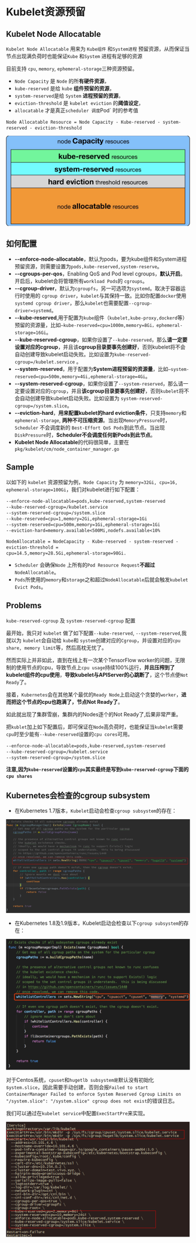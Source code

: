 # Kubelet资源预留

## Kubelet Node Allocatable

`Kubelet Node Allocatable` 用来为 `Kube组件` 和`System进程` 预留资源，从而保证当节点出现满负荷时也能保证`Kube` 和`System` 进程有足够的资源

目前支持 `cpu`, `memory`, `ephemeral-storage`三种资源预留。

* `Node Capacity` 是 `Node` 的所**有硬件资源**，
* `kube-reserved` 是给 `kube` **组件预留的资源**，
* `system-reserved`是给 `System` **进程预留的资源**， 
* `eviction-threshold` 是 `kubelet eviction` 的**阈值设定**，
* `allocatable` 才是真正`scheduler 调度`Pod` 时的参考值

```
Node Allocatable Resource = Node Capacity - Kube-reserved - system-reserved - eviction-threshold
```

![Alt Image Text](images/adv/adv29_1.jpg "Body image")

## 如何配置


* **--enforce-node-allocatable**，默认为pods，要为kube组件和System进程预留资源，则需要设置为`pods,kube-reserved,system-reserve`。
* **--cgroups-per-qos**，Enabling QoS and Pod level cgroups，**默认开启**。开启后，kubelet会将管理所有`workload Pods`的 `cgroups`。
* **--cgroup-driver**，默认为`cgroupfs`，另一可选项为`systemd`。取决于容器运行时使用的 `cgroup driver`，`kubelet`与其保持一致。比如你配置`docker`使用`systemd cgroup driver`，那么`kubelet`也需要配置`--cgroup-driver=systemd`。
* **--kube-reserved**,用于配置为`kube`组件（`kubelet,kube-proxy,dockerd`等）预留的资源量，比如`—kube-reserved=cpu=1000m,memory=8Gi，ephemeral-storage=16Gi`。
* **--kube-reserved-cgroup**，如果你设置了`--kube-reserved`，那么**请一定要设置对应的cgroup**，并且该**cgroup目录要事先创建好**，否则kubelet将不会自动创建导致kubelet启动失败。比如设置为`kube-reserved-cgroup=/kubelet.service` 。
* **--system-reserved**，用于配置为**System进程预留的资源量**，比如`—system-reserved=cpu=500m,memory=4Gi,ephemeral-storage=4Gi`。
* **--system-reserved-cgroup**，如果你设置了`--system-reserved`，那么请一定要设置对应的`cgroup`，并且**该cgroup目录要事先创建好**，否则`kubelet`将不会自动创建导致kubelet启动失败。比如设置为 `system-reserved-cgroup=/system.slice`。
* **--eviction-hard**，**用来配置kubelet的hard eviction条件**，只支持`memory`和`ephemeral-storage`, **两种不可压缩资源**。当出现`MemoryPressure`时，`Scheduler` 不会调度新的 `Best-Effort QoS Pods`到此节点。当出现`DiskPressure`时，**Scheduler不会调度任何新Pods到此节点**。
* **Kubelet Node Allocatable**的代码很简单，主要在`pkg/kubelet/cm/node_container_manager.go`


## Sample

以如下的 `kubelet` 资源预留为例，`Node Capacity` 为 `memory=32Gi, cpu=16, ephemeral-storage=100Gi`，我们对kubelet进行如下配置：

```
--enforce-node-allocatable=pods,kube-reserved,system-reserved
--kube-reserved-cgroup=/kubelet.service
--system-reserved-cgroup=/system.slice
--kube-reserved=cpu=1,memory=2Gi,ephemeral-storage=1Gi
--system-reserved=cpu=500m,memory=1Gi,ephemeral-storage=1Gi
--eviction-hard=memory.available<500Mi,nodefs.available<10%
```

```
NodeAllocatable = NodeCapacity - Kube-reserved - system-reserved - eviction-threshold = 
cpu=14.5,memory=28.5Gi,ephemeral-storage=98Gi.
```

* `Scheduler` 会确保`Node` 上所有的`Pod Resource Request`**不超过**`NodeAllocatable`。
* `Pods`所使用的`memory`和`storage`之和超过`NodeAllocatable`后就会触发`kubelet Evict Pods`。


## Problems

`kube-reserved-cgroup` 及 `system-reserved-cgroup` 配置

最开始，我只对 `kubelet` 做了如下配置`--kube-reserved`, `--system-reserved`,我就以为 `kubelet`会自动给 `kube`和 `system`创建对应的`Cgroup`，并设置对应的`cpu share, memory limit`等，然后高枕无忧了。

然而实际上并非如此，直到在线上有一次某个TensorFlow worker的问题，无限制的使用节点的cpu，导致节点上`cpu usage`持续100%运行，**并且压榨到了kubelet组件的cpu使用**，**导致kubelet与APIServer的心跳断了**，这个节点便`Not Ready`了。

接着，`Kubernetes`会在其他某个最优的`Ready Node`上启动这个贪婪的`worker`，**进而把这个节点的cpu也跑满了，节点Not Ready了**。


如此就出现了集群雪崩，集群内的Nodes逐个的Not Ready了,后果非常严重。

把`kublet`加上如下配置后，即可保证在`Node`高负荷时，也能保证当`kubelet`需要`cpu`时至少能有`--kube-reserved`设置的`cpu cores`可用。

```
--enforce-node-allocatable=pods,kube-reserved,system-reserved
--kube-reserved-cgroup=/kubelet.service
--system-reserved-cgroup=/system.slice
```

**注意,因为`kube-reserved`设置的`cpu`其实最终是写到`kube-reserved-cgroup`下面的`cpu shares`**

## Kubernetes会检查的cgroup subsystem

* 在Kubernetes 1.7版本，`Kubelet`启动会检查`cgroup subsystem`的存在：

![Alt Image Text](images/adv/adv29_2.jpg "Body image")

* 在Kubernetes 1.8及1.9版本，Kubelet启动会检查以下`cgroup subsystem`的存在：

![Alt Image Text](images/adv/adv29_3.jpg "Body image")

对于Centos系统，`cpuset`和`hugetlb subsystem是`默认没有初始化s`ystem.slice`，因此需要手动创建，否则会报`Failed to start ContainerManager Failed to enforce System Reserved Cgroup Limits on "/system.slice": "/system.slice" cgroup does not exist`的错误日志。

我们可以通过在`kubelet service`中配置`ExecStartPre`来实现。

![Alt Image Text](images/adv/adv29_4.jpg "Body image")





